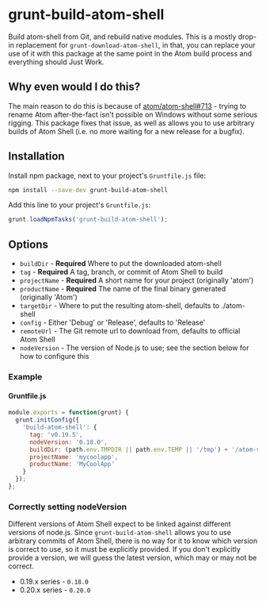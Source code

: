 # grunt-build-atom-shell

Build atom-shell from Git, and rebuild native modules. This is a mostly drop-in replacement for `grunt-download-atom-shell`, in that, you can replace your use of it with this package at the same point in the Atom build process and everything should Just Work.

## Why even would I do this?

The main reason to do this is because of [atom/atom-shell#713](https://github.com/atom/atom-shell/issues/713) - trying to rename Atom after-the-fact isn't possible on Windows without some serious rigging. This package fixes that issue, as well as allows you to use arbitrary builds of Atom Shell (i.e. no more waiting for a new release for a bugfix). 

## Installation

Install npm package, next to your project's `Gruntfile.js` file:

```sh
npm install --save-dev grunt-build-atom-shell
```

Add this line to your project's `Gruntfile.js`:

```js
grunt.loadNpmTasks('grunt-build-atom-shell');
```

## Options

* `buildDir` - **Required** Where to put the downloaded atom-shell
* `tag` - **Required** A tag, branch, or commit of Atom Shell to build
* `projectName` - **Required** A short name for your project (originally 'atom')
* `productName` - **Required** The name of the final binary generated (originally 'Atom')
* `targetDir` - Where to put the resulting atom-shell, defaults to ./atom-shell
* `config` - Either 'Debug' or 'Release', defaults to 'Release'
* `remoteUrl` - The Git remote url to download from, defaults to official Atom Shell
* `nodeVersion` - The version of Node.js to use; see the section below for how to configure this

### Example

#### Gruntfile.js

```js
module.exports = function(grunt) {
  grunt.initConfig({
    'build-atom-shell': {
      tag: 'v0.19.5',
      nodeVersion: '0.18.0',
      buildDir: (path.env.TMPDIR || path.env.TEMP || '/tmp') + '/atom-shell',
      projectName: 'mycoolapp',
      productName: 'MyCoolApp'
    }
  });
};
```

### Correctly setting nodeVersion

Different versions of Atom Shell expect to be linked against different versions of node.js. Since `grunt-build-atom-shell` allows you to use arbitrary commits of Atom Shell, there is no way for it to know which version is correct to use, so it must be explicitly provided. If you don't explicitly provide a version, we will guess the latest version, which may or may not be correct.

* 0.19.x series - `0.18.0`
* 0.20.x series - `0.20.0`
